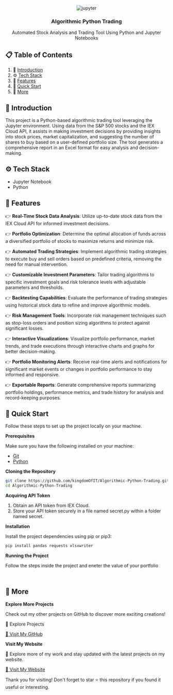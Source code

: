 <div align="center">
  <!-- <br />
    <img src="https://github.com/adrianhajdin/social_media_app/assets/151519281/be514a19-3cbb-48b7-9acd-2cf4d2e319c4" alt="Project Banner">
  <br /> -->
  <div>
    <img src="https://img.shields.io/badge/-jupyter-black?style=for-the-badge&logoColor=white&logo=jupyter&color=FFA500" alt="jupyter" />
  </div>

  <h3 align="center">Algorithmic Python Trading</h3>

   <div align="center">
    Automated Stock Analysis and Trading Tool Using Python and Jupyter Notebooks
    </div>
</div>

## 📋 <a name="table">Table of Contents</a>

1. 🤖 [Introduction](#introduction)
2. ⚙️ [Tech Stack](#tech-stack)
3. 🔋 [Features](#features)
4. 🤸 [Quick Start](#quick-start)
5. 🚀 [More](#more)


## <a name="introduction">🤖 Introduction</a>

This project is a Python-based algorithmic trading tool leveraging the Jupyter environment. Using data from the S&P 500 stocks and the IEX Cloud API, it assists in making investment decisions by providing insights into stock prices, market capitalization, and suggesting the number of shares to buy based on a user-defined portfolio size. The tool generates a comprehensive report in an Excel format for easy analysis and decision-making.


## <a name="tech-stack">⚙️ Tech Stack</a>

- Jupyter Notebook
- Python

## <a name="features">🔋 Features</a>

👉 **Real-Time Stock Data Analysis**: Utilize up-to-date stock data from the IEX Cloud API for informed investment decisions.

👉 **Portfolio Optimization**: Determine the optimal allocation of funds across a diversified portfolio of stocks to maximize returns and minimize risk.

👉 **Automated Trading Strategies**: Implement algorithmic trading strategies to execute buy and sell orders based on predefined criteria, removing the need for manual intervention.

👉 **Customizable Investment Parameters**: Tailor trading algorithms to specific investment goals and risk tolerance levels with adjustable parameters and thresholds.

👉 **Backtesting Capabilities**: Evaluate the performance of trading strategies using historical stock data to refine and improve algorithmic models.

👉 **Risk Management Tools**: Incorporate risk management techniques such as stop-loss orders and position sizing algorithms to protect against significant losses.

👉 **Interactive Visualizations**: Visualize portfolio performance, market trends, and trade executions through interactive charts and graphs for better decision-making.

👉 **Portfolio Monitoring Alerts**: Receive real-time alerts and notifications for significant market events or changes in portfolio performance to stay informed and responsive.

👉 **Exportable Reports**: Generate comprehensive reports summarizing portfolio holdings, performance metrics, and trade history for analysis and record-keeping purposes.


## <a name="quick-start">🤸 Quick Start</a>

Follow these steps to set up the project locally on your machine.

**Prerequisites**

Make sure you have the following installed on your machine:

- [Git](https://git-scm.com/)
- [Python](https://www.python.org/)

**Cloning the Repository**

```bash
git clone https://github.com/kingdomOfIT/Algorithmic-Python-Trading.git
cd Algorithmic-Python-Trading
```

**Acquiring API Token**

1. Obtain an API token from IEX Cloud.
2. Store your API token securely in a file named secret.py within a folder named secret.

**Installation**

Install the project dependencies using pip or pip3:

```bash
pip install pandas requests xlsxwriter
```

**Running the Project**

Follow the steps inside the project and eneter the value of your portfolio

<br />

## <a name="more">🚀 More</a>

**Explore More Projects**

Check out my other projects on GitHub to discover more exciting creations!

🌟 Explore Projects

<a href="https://github.com/kingdomOfIT" target="_blank">
🚀 Visit My GitHub
</a>

<br />

**Visit My Website**

🚀 Explore more of my work and stay updated with the latest projects on my website.

<a href="https:/amirkahriman.com" target="_blank">
🚀 Visit My Website
</a>

Thank you for visiting! Don't forget to star ⭐ this repository if you found it useful or interesting.

<br />
<br />

#
